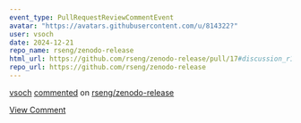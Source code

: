 ```yaml
---
event_type: PullRequestReviewCommentEvent
avatar: "https://avatars.githubusercontent.com/u/814322?"
user: vsoch
date: 2024-12-21
repo_name: rseng/zenodo-release
html_url: https://github.com/rseng/zenodo-release/pull/17#discussion_r1894572639
repo_url: https://github.com/rseng/zenodo-release
---
```


<a href='https://github.com/vsoch' target='_blank'>vsoch</a> <a href='https://github.com/rseng/zenodo-release/pull/17#discussion_r1894572639' target='_blank'>commented</a> on <a href='https://github.com/rseng/zenodo-release' target='_blank'>rseng/zenodo-release</a>

<a href='https://github.com/rseng/zenodo-release/pull/17#discussion_r1894572639' target='_blank'>View Comment</a>